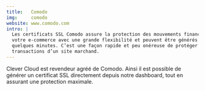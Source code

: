 ```yaml
---
title:   Comodo
img:     comodo
website: www.comodo.com
intro: |
  Les certificats SSL Comodo assure la protection des mouvements financiers de
  votre e-commerce avec une grande flexibilité et peuvent être générés en
  quelques minutes. C’est une façon rapide et peu onéreuse de protéger les
  transactions d’un site marchand.
---
```

Clever Cloud est revendeur agréé de Comodo. Ainsi il est possible de générer un
certificat SSL directement depuis notre dashboard, tout en assurant une
protection maximale.
